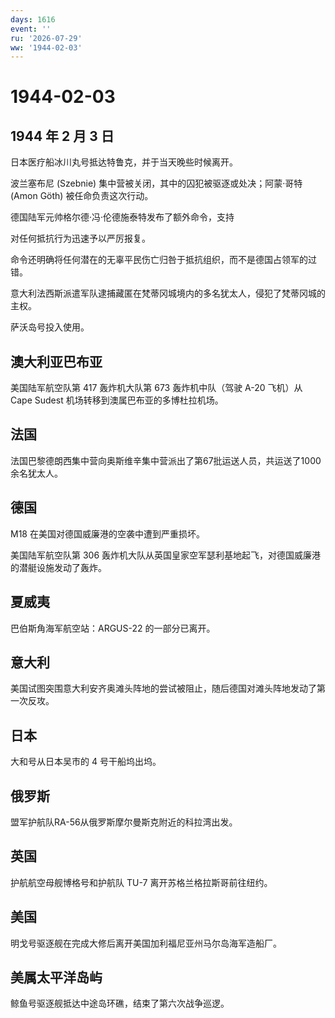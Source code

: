 ```yaml
---
days: 1616
event: ''
ru: '2026-07-29'
ww: '1944-02-03'
---
```


# 1944-02-03

## 1944 年 2 月 3 日

日本医疗船冰川丸号抵达特鲁克，并于当天晚些时候离开。

波兰塞布尼 (Szebnie) 集中营被关闭，其中的囚犯被驱逐或处决；阿蒙·哥特
(Amon Göth) 被任命负责这次行动。

德国陆军元帅格尔德·冯·伦德施泰特发布了额外命令，支持

对任何抵抗行为迅速予以严厉报复。

命令还明确将任何潜在的无辜平民伤亡归咎于抵抗组织，而不是德国占领军的过错。

意大利法西斯派遣军队逮捕藏匿在梵蒂冈城境内的多名犹太人，侵犯了梵蒂冈城的主权。

萨沃岛号投入使用。

## 澳大利亚巴布亚

美国陆军航空队第 417 轰炸机大队第 673 轰炸机中队（驾驶 A-20 飞机）从
Cape Sudest 机场转移到澳属巴布亚的多博杜拉机场。

## 法国

法国巴黎德朗西集中营向奥斯维辛集中营派出了第67批运送人员，共运送了1000余名犹太人。

## 德国

M18 在美国对德国威廉港的空袭中遭到严重损坏。

美国陆军航空队第 306
轰炸机大队从英国皇家空军瑟利基地起飞，对德国威廉港的潜艇设施发动了轰炸。

## 夏威夷

巴伯斯角海军航空站：ARGUS-22 的一部分已离开。

## 意大利

美国试图突围意大利安齐奥滩头阵地的尝试被阻止，随后德国对滩头阵地发动了第一次反攻。

## 日本

大和号从日本吴市的 4 号干船坞出坞。

## 俄罗斯

盟军护航队RA-56从俄罗斯摩尔曼斯克附近的科拉湾出发。

## 英国

护航航空母舰博格号和护航队 TU-7 离开苏格兰格拉斯哥前往纽约。

## 美国

明戈号驱逐舰在完成大修后离开美国加利福尼亚州马尔岛海军造船厂。

## 美属太平洋岛屿

鲸鱼号驱逐舰抵达中途岛环礁，结束了第六次战争巡逻。